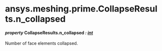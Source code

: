 <a id="ansys-meshing-prime-collapseresults-n-collapsed"></a>

# ansys.meshing.prime.CollapseResults.n_collapsed

<a id="ansys.meshing.prime.CollapseResults.n_collapsed"></a>

#### *property* CollapseResults.n_collapsed *: [int](https://docs.python.org/3.11/library/functions.html#int)*

Number of face elements collapsed.

<!-- !! processed by numpydoc !! -->
